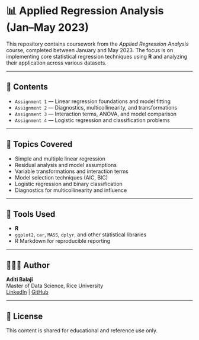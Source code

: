 # 📊 Applied Regression Analysis (Jan–May 2023)

This repository contains coursework from the *Applied Regression Analysis* course, completed between January and May 2023. The focus is on implementing core statistical regression techniques using **R** and analyzing their application across various datasets.

---

## 📁 Contents

- `Assignment 1` — Linear regression foundations and model fitting  
- `Assignment 2` — Diagnostics, multicollinearity, and transformations  
- `Assignment 3` — Interaction terms, ANOVA, and model comparison  
- `Assignment 4` — Logistic regression and classification problems  


---

## 📌 Topics Covered

- Simple and multiple linear regression  
- Residual analysis and model assumptions  
- Variable transformations and interaction terms  
- Model selection techniques (AIC, BIC)  
- Logistic regression and binary classification  
- Diagnostics for multicollinearity and influence

---

## 🧰 Tools Used

- **R**  
- `ggplot2`, `car`, `MASS`, `dplyr`, and other statistical libraries  
- R Markdown for reproducible reporting  

---

## 👩🏻‍💻 Author

**Aditi Balaji**  
Master of Data Science, Rice University  
[LinkedIn](https://www.linkedin.com/in/aditibalaji) | [GitHub](https://github.com/Aditi-balaji-13)

---

## 📄 License

This content is shared for educational and reference use only.
